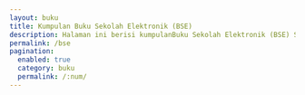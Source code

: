 ```yaml
---
layout: buku
title: Kumpulan Buku Sekolah Elektronik (BSE)
description: Halaman ini berisi kumpulanBuku Sekolah Elektronik (BSE) SD, SMP, SMA, dll terdiri dari buku guru, buku siswa, komik pendidikan yang sangat berguna bagi para pembaca.
permalink: /bse
pagination: 
  enabled: true
  category: buku
  permalink: /:num/
---
```

